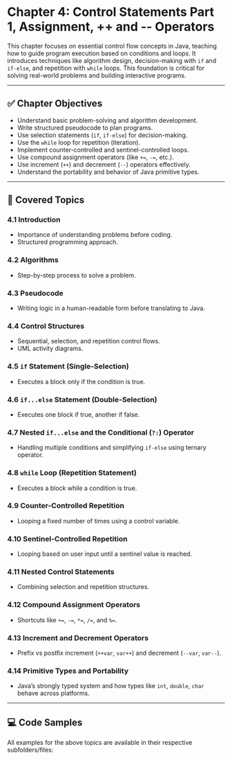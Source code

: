 # Chapter 4: Control Statements Part 1, Assignment, ++ and -- Operators

This chapter focuses on essential control flow concepts in Java, teaching how to guide program execution based on conditions and loops. It introduces techniques like algorithm design, decision-making with `if` and `if-else`, and repetition with `while` loops. This foundation is critical for solving real-world problems and building interactive programs.

---

## ✅ Chapter Objectives

- Understand basic problem-solving and algorithm development.
- Write structured pseudocode to plan programs.
- Use selection statements (`if`, `if-else`) for decision-making.
- Use the `while` loop for repetition (iteration).
- Implement counter-controlled and sentinel-controlled loops.
- Use compound assignment operators (like `+=`, `-=`, etc.).
- Use increment (`++`) and decrement (`--`) operators effectively.
- Understand the portability and behavior of Java primitive types.

---

## 📘 Covered Topics

### 4.1 Introduction
- Importance of understanding problems before coding.
- Structured programming approach.

### 4.2 Algorithms
- Step-by-step process to solve a problem.

### 4.3 Pseudocode
- Writing logic in a human-readable form before translating to Java.

### 4.4 Control Structures
- Sequential, selection, and repetition control flows.
- UML activity diagrams.

### 4.5 `if` Statement (Single-Selection)
- Executes a block only if the condition is true.

### 4.6 `if...else` Statement (Double-Selection)
- Executes one block if true, another if false.

### 4.7 Nested `if...else` and the Conditional (`?:`) Operator
- Handling multiple conditions and simplifying `if-else` using ternary operator.

### 4.8 `while` Loop (Repetition Statement)
- Executes a block while a condition is true.

### 4.9 Counter-Controlled Repetition
- Looping a fixed number of times using a control variable.

### 4.10 Sentinel-Controlled Repetition
- Looping based on user input until a sentinel value is reached.

### 4.11 Nested Control Statements
- Combining selection and repetition structures.

### 4.12 Compound Assignment Operators
- Shortcuts like `+=`, `-=`, `*=`, `/=`, and `%=`.

### 4.13 Increment and Decrement Operators
- Prefix vs postfix increment (`++var`, `var++`) and decrement (`--var`, `var--`).

### 4.14 Primitive Types and Portability
- Java’s strongly typed system and how types like `int`, `double`, `char` behave across platforms.

---

## 💻 Code Samples

All examples for the above topics are available in their respective subfolders/files:
